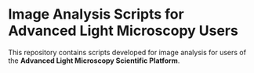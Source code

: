 # Image Analysis Scripts for Advanced Light Microscopy Users  

This repository contains scripts developed for image analysis for users of the **Advanced Light Microscopy Scientific Platform**. 
